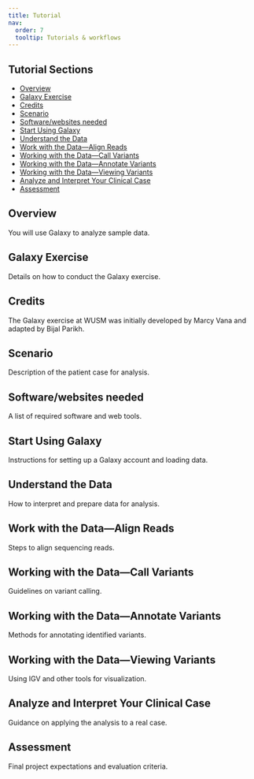 ```yaml
---
title: Tutorial
nav:
  order: 7
  tooltip: Tutorials & workflows
---
```


## Tutorial Sections

- [Overview](#overview)
- [Galaxy Exercise](#galaxy-exercise)
- [Credits](#credits)
- [Scenario](#scenario)
- [Software/websites needed](#softwarewebsites-needed)
- [Start Using Galaxy](#start-using-galaxy)
- [Understand the Data](#understand-the-data)
- [Work with the Data—Align Reads](#work-with-the-data-align-reads)
- [Working with the Data—Call Variants](#working-with-the-data-call-variants)
- [Working with the Data—Annotate Variants](#working-with-the-data-annotate-variants)
- [Working with the Data—Viewing Variants](#working-with-the-data-viewing-variants)
- [Analyze and Interpret Your Clinical Case](#analyze-and-interpret-your-clinical-case)
- [Assessment](#assessment)

## Overview

You will use Galaxy to analyze sample data.

## Galaxy Exercise

Details on how to conduct the Galaxy exercise.

## Credits

The Galaxy exercise at WUSM was initially developed by Marcy Vana and adapted by Bijal Parikh.

## Scenario

Description of the patient case for analysis.

## Software/websites needed

A list of required software and web tools.

## Start Using Galaxy

Instructions for setting up a Galaxy account and loading data.

## Understand the Data

How to interpret and prepare data for analysis.

## Work with the Data—Align Reads

Steps to align sequencing reads.

## Working with the Data—Call Variants

Guidelines on variant calling.

## Working with the Data—Annotate Variants

Methods for annotating identified variants.

## Working with the Data—Viewing Variants

Using IGV and other tools for visualization.

## Analyze and Interpret Your Clinical Case

Guidance on applying the analysis to a real case.

## Assessment

Final project expectations and evaluation criteria.
